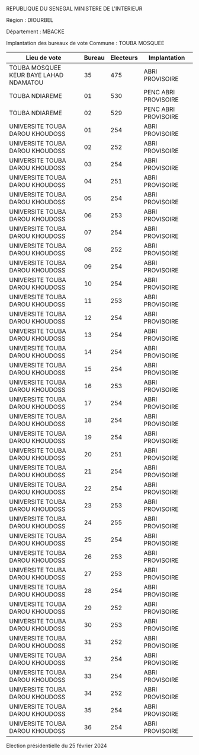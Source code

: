 REPUBLIQUE DU SENEGAL MINISTERE DE L'INTERIEUR

Région : DIOURBEL

Département : MBACKE

Implantation des bureaux de vote Commune : TOUBA MOSQUEE

| Lieu de vote | Bureau | Electeurs | Implantation |
| - | - | - | - |
| TOUBA MOSQUEE KEUR BAYE LAHAD NDAMATOU | 35 | 475 | ABRI PROVISOIRE |
| TOUBA NDIAREME | 01 | 530 | PENC ABRI PROVISOIRE |
| TOUBA NDIAREME | 02 | 529 | PENC ABRI PROVISOIRE |
| UNIVERSITE TOUBA DAROU KHOUDOSS | 01 | 254 | ABRI PROVISOIRE |
| UNIVERSITE TOUBA DAROU KHOUDOSS | 02 | 252 | ABRI PROVISOIRE |
| UNIVERSITE TOUBA DAROU KHOUDOSS | 03 | 254 | ABRI PROVISOIRE |
| UNIVERSITE TOUBA DAROU KHOUDOSS | 04 | 251 | ABRI PROVISOIRE |
| UNIVERSITE TOUBA DAROU KHOUDOSS | 05 | 254 | ABRI PROVISOIRE |
| UNIVERSITE TOUBA DAROU KHOUDOSS | 06 | 253 | ABRI PROVISOIRE |
| UNIVERSITE TOUBA DAROU KHOUDOSS | 07 | 254 | ABRI PROVISOIRE |
| UNIVERSITE TOUBA DAROU KHOUDOSS | 08 | 252 | ABRI PROVISOIRE |
| UNIVERSITE TOUBA DAROU KHOUDOSS | 09 | 254 | ABRI PROVISOIRE |
| UNIVERSITE TOUBA DAROU KHOUDOSS | 10 | 254 | ABRI PROVISOIRE |
| UNIVERSITE TOUBA DAROU KHOUDOSS | 11 | 253 | ABRI PROVISOIRE |
| UNIVERSITE TOUBA DAROU KHOUDOSS | 12 | 254 | ABRI PROVISOIRE |
| UNIVERSITE TOUBA DAROU KHOUDOSS | 13 | 254 | ABRI PROVISOIRE |
| UNIVERSITE TOUBA DAROU KHOUDOSS | 14 | 254 | ABRI PROVISOIRE |
| UNIVERSITE TOUBA DAROU KHOUDOSS | 15 | 254 | ABRI PROVISOIRE |
| UNIVERSITE TOUBA DAROU KHOUDOSS | 16 | 253 | ABRI PROVISOIRE |
| UNIVERSITE TOUBA DAROU KHOUDOSS | 17 | 254 | ABRI PROVISOIRE |
| UNIVERSITE TOUBA DAROU KHOUDOSS | 18 | 254 | ABRI PROVISOIRE |
| UNIVERSITE TOUBA DAROU KHOUDOSS | 19 | 254 | ABRI PROVISOIRE |
| UNIVERSITE TOUBA DAROU KHOUDOSS | 20 | 251 | ABRI PROVISOIRE |
| UNIVERSITE TOUBA DAROU KHOUDOSS | 21 | 254 | ABRI PROVISOIRE |
| UNIVERSITE TOUBA DAROU KHOUDOSS | 22 | 254 | ABRI PROVISOIRE |
| UNIVERSITE TOUBA DAROU KHOUDOSS | 23 | 253 | ABRI PROVISOIRE |
| UNIVERSITE TOUBA DAROU KHOUDOSS | 24 | 255 | ABRI PROVISOIRE |
| UNIVERSITE TOUBA DAROU KHOUDOSS | 25 | 254 | ABRI PROVISOIRE |
| UNIVERSITE TOUBA DAROU KHOUDOSS | 26 | 253 | ABRI PROVISOIRE |
| UNIVERSITE TOUBA DAROU KHOUDOSS | 27 | 253 | ABRI PROVISOIRE |
| UNIVERSITE TOUBA DAROU KHOUDOSS | 28 | 254 | ABRI PROVISOIRE |
| UNIVERSITE TOUBA DAROU KHOUDOSS | 29 | 252 | ABRI PROVISOIRE |
| UNIVERSITE TOUBA DAROU KHOUDOSS | 30 | 253 | ABRI PROVISOIRE |
| UNIVERSITE TOUBA DAROU KHOUDOSS | 31 | 252 | ABRI PROVISOIRE |
| UNIVERSITE TOUBA DAROU KHOUDOSS | 32 | 254 | ABRI PROVISOIRE |
| UNIVERSITE TOUBA DAROU KHOUDOSS | 33 | 254 | ABRI PROVISOIRE |
| UNIVERSITE TOUBA DAROU KHOUDOSS | 34 | 252 | ABRI PROVISOIRE |
| UNIVERSITE TOUBA DAROU KHOUDOSS | 35 | 254 | ABRI PROVISOIRE |
| UNIVERSITE TOUBA DAROU KHOUDOSS | 36 | 254 | ABRI PROVISOIRE |

<!-- PageNumber="30/34" -->

Election présidentielle du 25 février 2024
